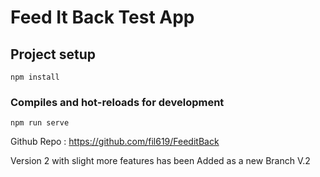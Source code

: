 # Feed It Back Test App

## Project setup
```
npm install
```

### Compiles and hot-reloads for development
```
npm run serve
```

Github Repo : https://github.com/fil619/FeeditBack

Version 2 with slight more features has been Added as a new Branch V.2
